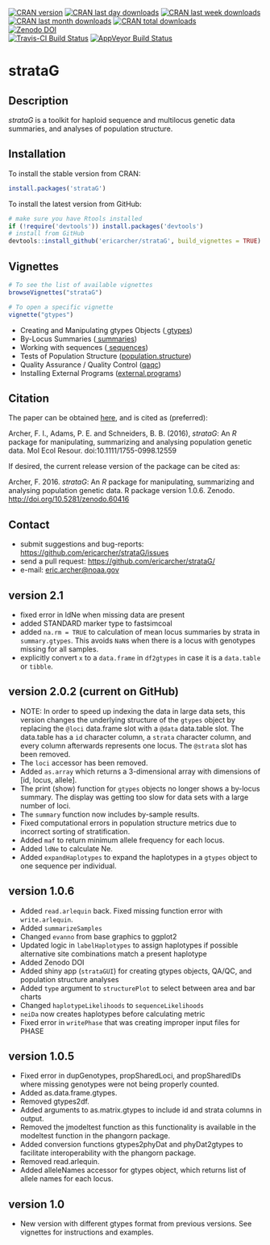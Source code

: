 [![CRAN version](http://www.r-pkg.org/badges/version/strataG?color=red)](https://cran.r-project.org/package=strataG)
[![CRAN last day downloads](http://cranlogs.r-pkg.org/badges/last-day/strataG?color=red)](https://cran.r-project.org/package=strataG)
[![CRAN last week downloads](http://cranlogs.r-pkg.org/badges/last-week/strataG?color=red)](https://cran.r-project.org/package=strataG)
[![CRAN last month downloads](http://cranlogs.r-pkg.org/badges/strataG?color=red)](https://cran.r-project.org/package=strataG)
[![CRAN total downloads](http://cranlogs.r-pkg.org/badges/grand-total/strataG?color=red)](https://cran.r-project.org/package=strataG)  
[![Zenodo DOI](https://zenodo.org/badge/23926/EricArcher/strataG.svg)](https://zenodo.org/badge/latestdoi/23926/EricArcher/strataG)  
[![Travis-CI Build Status](https://travis-ci.org/EricArcher/strataG.svg?branch=master)](https://travis-ci.org/EricArcher/strataG)
[![AppVeyor Build Status](https://ci.appveyor.com/api/projects/status/github/EricArcher/strataG?branch=master&svg=true)](https://ci.appveyor.com/project/EricArcher/strataG)  

# strataG

## Description

*strataG* is a toolkit for haploid sequence and multilocus genetic data summaries, and analyses of population structure.

## Installation

To install the stable version from CRAN:

```r
install.packages('strataG')
```

To install the latest version from GitHub:

```r
# make sure you have Rtools installed
if (!require('devtools')) install.packages('devtools')
# install from GitHub
devtools::install_github('ericarcher/strataG', build_vignettes = TRUE)
```

## Vignettes

```r
# To see the list of available vignettes
browseVignettes("strataG") 

# To open a specific vignette
vignette("gtypes")
```
* Creating and Manipulating gtypes Objects ([ gtypes](https://github.com/ericarcher/stratag/blob/master/vignettes/gtypes.Rmd))
* By-Locus Summaries ([ summaries](https://github.com/ericarcher/stratag/blob/master/vignettes/summaries.Rmd))
* Working with sequences ([ sequences](https://github.com/ericarcher/stratag/blob/master/vignettes/sequences.Rmd))
* Tests of Population Structure ([population.structure](https://github.com/ericarcher/stratag/blob/master/vignettes/population.structure.Rmd))
* Quality Assurance / Quality Control ([qaqc](https://github.com/ericarcher/stratag/blob/master/vignettes/qaqc.Rmd))
* Installing External Programs ([external.programs](https://github.com/ericarcher/stratag/blob/master/vignettes/external.programs.Rmd))

## Citation

The paper can be obtained [here](http://onlinelibrary.wiley.com/doi/10.1111/1755-0998.12559/abstract), and is cited as (preferred):   

Archer, F. I., Adams, P. E. and Schneiders, B. B. (2016), *strataG*: An *R* package for manipulating, summarizing and analysing population genetic data. Mol Ecol Resour. doi:10.1111/1755-0998.12559

If desired, the current release version of the package can be cited as:  

Archer, F. 2016. *strataG*: An *R* package for manipulating, summarizing and analysing population genetic data. R package version 1.0.6. Zenodo. http://doi.org/10.5281/zenodo.60416  

## Contact

* submit suggestions and bug-reports: <https://github.com/ericarcher/strataG/issues>
* send a pull request: <https://github.com/ericarcher/strataG/>
* e-mail: <eric.archer@noaa.gov>

## version 2.1   
* fixed error in ldNe when missing data are present
* added STANDARD marker type to fastsimcoal
* added `na.rm = TRUE` to calculation of mean locus summaries by strata in `summary.gtypes`. This avoids `NaN`s when there is a locus with genotypes missing for all samples.
* explicitly convert `x` to a `data.frame` in `df2gtypes` in case it is a `data.table` or `tibble`.

## version 2.0.2 (current on GitHub)

* NOTE: In order to speed up indexing the data in large data sets, this version changes the underlying structure of the `gtypes` object by replacing the `@loci` data.frame slot with a `@data` data.table slot. The data.table has a `id` character column, a `strata` character column, and every column afterwards represents one locus. The `@strata` slot has been removed.
* The `loci` accessor has been removed. 
* Added `as.array` which returns a 3-dimensional array with dimensions of [id, locus, allele].
* The print (show) function for `gtypes` objects no longer shows a by-locus summary. The display was getting too slow for data sets with a large number of loci.
* The `summary` function now includes by-sample results.
* Fixed computational errors in population structure metrics due to incorrect sorting of stratification.
* Added `maf` to return minimum allele frequency for each locus.
* Added `ldNe` to calculate Ne.
* Added `expandHaplotypes` to expand the haplotypes in a `gtypes` object to one sequence per individual.

## version 1.0.6 

* Added `read.arlequin` back. Fixed missing function error with `write.arlequin`.
* Added `summarizeSamples`
* Changed `evanno` from base graphics to ggplot2
* Updated logic in `labelHaplotypes` to assign haplotypes if possible alternative site combinations match a present haplotype
* Added Zenodo DOI
* Added shiny app (`strataGUI`) for creating gtypes objects, QA/QC, and population structure analyses
* Added `type` argument to `structurePlot` to select between area and bar charts
* Changed `haplotypeLikelihoods` to `sequenceLikelihoods`
* `neiDa` now creates haplotypes before calculating metric
* Fixed error in `writePhase` that was creating improper input files for PHASE

## version 1.0.5

* Fixed error in dupGenotypes, propSharedLoci, and propSharedIDs where missing genotypes were not being properly counted.
* Added as.data.frame.gtypes.
* Removed gtypes2df.
* Added arguments to as.matrix.gtypes to include id and strata columns in output.
* Removed the jmodeltest function as this functionality is available in the modeltest function in the phangorn package.
* Added conversion functions gtypes2phyDat and phyDat2gtypes to facilitate interoperability with the phangorn package.
* Removed read.arlequin.
* Added alleleNames accessor for gtypes object, which returns list of allele names for each locus.

## version 1.0

* New version with different gtypes format from previous versions. See vignettes for instructions and examples.